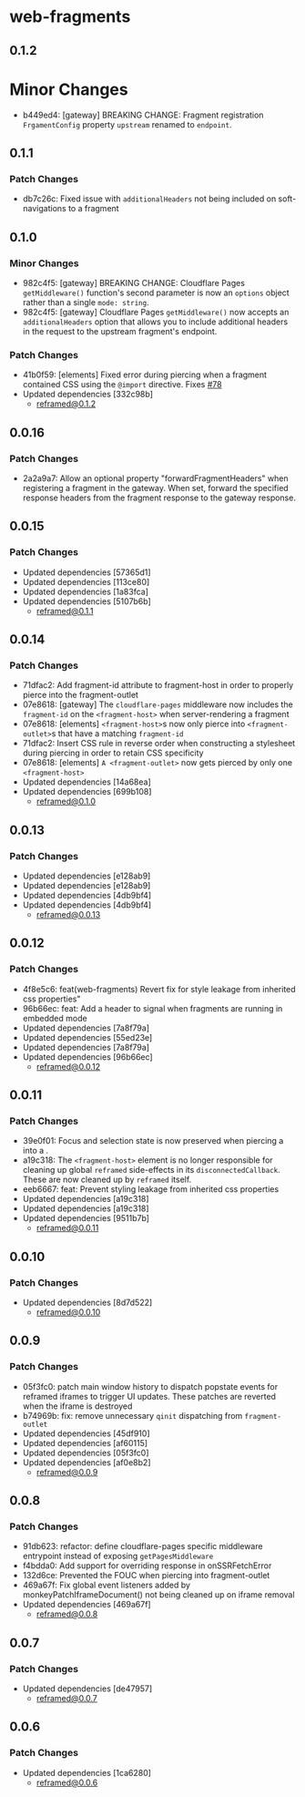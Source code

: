 # web-fragments

## 0.1.2

# Minor Changes

- b449ed4: [gateway] BREAKING CHANGE: Fragment registration `FrgamentConfig` property `upstream` renamed to `endpoint`.

## 0.1.1

### Patch Changes

- db7c26c: Fixed issue with `additionalHeaders` not being included on soft-navigations to a fragment

## 0.1.0

### Minor Changes

- 982c4f5: [gateway] BREAKING CHANGE: Cloudflare Pages `getMiddleware()` function's second parameter is now an `options` object rather than a single `mode: string`.
- 982c4f5: [gateway] Cloudflare Pages `getMiddleware()` now accepts an `additionalHeaders` option that allows you to include additional headers in the request to the upstream fragment's endpoint.

### Patch Changes

- 41b0f59: [elements] Fixed error during piercing when a fragment contained CSS using the `@import` directive. Fixes [#78](https://github.com/web-fragments/web-fragments/issues/78)
- Updated dependencies [332c98b]
  - reframed@0.1.2

## 0.0.16

### Patch Changes

- 2a2a9a7: Allow an optional property "forwardFragmentHeaders" when registering a fragment in the gateway. When set, forward the specified response headers from the fragment response to the gateway response.

## 0.0.15

### Patch Changes

- Updated dependencies [57365d1]
- Updated dependencies [113ce80]
- Updated dependencies [1a83fca]
- Updated dependencies [5107b6b]
  - reframed@0.1.1

## 0.0.14

### Patch Changes

- 71dfac2: Add fragment-id attribute to fragment-host in order to properly pierce into the fragment-outlet
- 07e8618: [gateway] The `cloudflare-pages` middleware now includes the `fragment-id` on the `<fragment-host>` when server-rendering a fragment
- 07e8618: [elements] `<fragment-host>`s now only pierce into `<fragment-outlet>`s that have a matching `fragment-id`
- 71dfac2: Insert CSS rule in reverse order when constructing a stylesheet during piercing in order to retain CSS specificity
- 07e8618: [elements] `A <fragment-outlet>` now gets pierced by only one `<fragment-host>`
- Updated dependencies [14a68ea]
- Updated dependencies [699b108]
  - reframed@0.1.0

## 0.0.13

### Patch Changes

- Updated dependencies [e128ab9]
- Updated dependencies [e128ab9]
- Updated dependencies [4db9bf4]
- Updated dependencies [4db9bf4]
  - reframed@0.0.13

## 0.0.12

### Patch Changes

- 4f8e5c6: feat(web-fragments) Revert fix for style leakage from inherited css properties"
- 96b66ec: feat: Add a header to signal when fragments are running in embedded mode
- Updated dependencies [7a8f79a]
- Updated dependencies [55ed23e]
- Updated dependencies [7a8f79a]
- Updated dependencies [96b66ec]
  - reframed@0.0.12

## 0.0.11

### Patch Changes

- 39e0f01: Focus and selection state is now preserved when piercing a <fragment-host> into a <fragment-outlet>.
- a19c318: The `<fragment-host>` element is no longer responsible for cleaning up global `reframed` side-effects in its `disconnectedCallback`. These are now cleaned up by `reframed` itself.
- eeb6667: feat: Prevent styling leakage from inherited css properties
- Updated dependencies [a19c318]
- Updated dependencies [a19c318]
- Updated dependencies [9511b7b]
  - reframed@0.0.11

## 0.0.10

### Patch Changes

- Updated dependencies [8d7d522]
  - reframed@0.0.10

## 0.0.9

### Patch Changes

- 05f3fc0: patch main window history to dispatch popstate events for reframed iframes to trigger UI updates. These patches are reverted when the iframe is destroyed
- b74969b: fix: remove unnecessary `qinit` dispatching from `fragment-outlet`
- Updated dependencies [45df910]
- Updated dependencies [af60115]
- Updated dependencies [05f3fc0]
- Updated dependencies [af0e8b2]
  - reframed@0.0.9

## 0.0.8

### Patch Changes

- 91db623: refactor: define cloudflare-pages specific middleware entrypoint instead of exposing `getPagesMiddleware`
- f4bdda0: Add support for overriding response in onSSRFetchError
- 132d6ce: Prevented the FOUC when piercing into fragment-outlet
- 469a67f: Fix global event listeners added by monkeyPatchIframeDocument() not being cleaned up on iframe removal
- Updated dependencies [469a67f]
  - reframed@0.0.8

## 0.0.7

### Patch Changes

- Updated dependencies [de47957]
  - reframed@0.0.7

## 0.0.6

### Patch Changes

- Updated dependencies [1ca6280]
  - reframed@0.0.6
